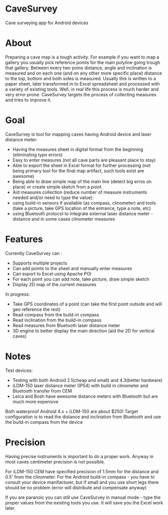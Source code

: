 CaveSurvey
==========

Cave surveying app for Android devices


About
=====

Preparing a cave map is a tough activity. For example if you want to map a gallery you usually pick reference points for the main polyline going trough that gallery. Between every two poins distance, angle and inclination is measured and on each one (and on any other more specific place) distance to the top, bottom and both sides is measured. Usually this is written to a paper sheet, later transformed in to Excel spreadsheet and processed with a variety of existing tools.
Well, in real life this process is much harder and very error prone. CaveSurvey targets the process of collecting measures and tries to improve it.


Goal
====

CaveSurvey is tool for mapping caves having Android device and laser distance meter:
 - Having the measures sheet in digital format from the beginning (eliminating typo errors)
 - Easy to enter measures (not all cave parts are pleasant place to stay)
 - Able to export the sheet in Excel format for further processing (not being primary tool for the final map artifact, such tools exist are awesome)
 - Being able to draw simple map of the main line (detect big erros on place) or create simple sketch from a point.
 - Aid measures collection (reduce number of measure instruments needed and/or need to type the value):
  - using build-in sensors if available (as compass, clinometer) and tools (take a picture, take GPS location of the entrance, type a note, etc)
  - using Bluetooth protocol to integrate external laser distance meter - distance and in some cases clinometer measures

Features
========

 Currently CaveSurvey can :
  - Supports multiple projects
  - Can add points to the sheet and manually enter measures
  - Can export to Excel using Apache POI
  - For each point you can add note, take picture, draw simple sketch
  - Display 2D map of the current measures
  

  In progress:
  - Take GPS coordinates of a point (can take the first point outside and will geo reference the rest)
  - Read compass from the build-in compass
  - Read inclination from the build-in compass
  - Read measures from Bluetooth laser distance meter
  - 3D engine to better display the main direction (aid the 2D for vertical caves)
  
Notes
=====

  Test devices:
  - Testing with both Android 2.1(cheap and small) and 4.3(better hardware)
  - iLDM-150 laser distance meter (IP54) with build in clinometer and Bluetooth transfer from CEM
  - Leica and Bosh have awesome distance meters with Bluetooth but are much more expensive
  
  Both waterproof Android 4.x + iLDM-150 are about $250!
  Target configuration is to read the distance and inclination from Bluetooth and use the build-in compass from the device


Precision
=========

Having precise instruments is important to do a proper work. Anyway in most caves centimeter precision is not possible.

For iLDM-150 CEM have specified precision of 1.5mm for the distance and 0.5' from the clinometer.
For the Android build-in compass - you have to consult your device manifacturer, but if small and you use short legs there should be no problem (error will distribute and compensate anyway)

If you are paranoic you can still use CaveSurvey in manual mode - type the proper values from the existing tools you use. It will save you the Excel work later.
